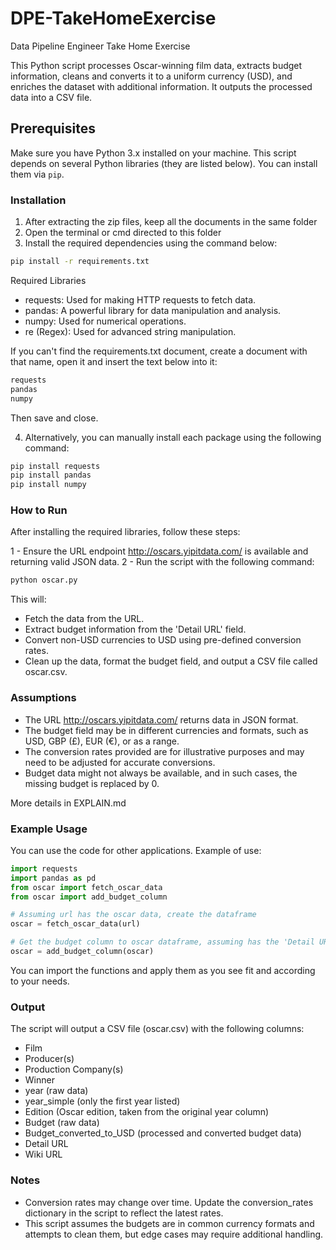# DPE-TakeHomeExercise
Data Pipeline Engineer Take Home Exercise

This Python script processes Oscar-winning film data, extracts budget information, cleans and converts it to a uniform currency (USD), and enriches the dataset with additional information. It outputs the processed data into a CSV file.

## Prerequisites

Make sure you have Python 3.x installed on your machine. This script depends on several Python libraries (they are listed below). You can install them via `pip`.

### Installation

1. After extracting the zip files, keep all the documents in the same folder
2. Open the terminal or cmd directed to this folder
3. Install the required dependencies using the command below:

```bash
pip install -r requirements.txt
```
Required Libraries
- requests: Used for making HTTP requests to fetch data.
- pandas: A powerful library for data manipulation and analysis.
- numpy: Used for numerical operations.
- re (Regex): Used for advanced string manipulation.

If you can't find the requirements.txt document, create a document with that name, open it and insert the text below into it:

```bash
requests
pandas
numpy
```
Then save and close.

4. Alternatively, you can manually install each package using the following command:

```bash
pip install requests
pip install pandas
pip install numpy
```


### How to Run

After installing the required libraries, follow these steps:

1 - Ensure the URL endpoint http://oscars.yipitdata.com/ is available and returning valid JSON data.
2 - Run the script with the following command:

```bash
python oscar.py
```

This will:

- Fetch the data from the URL.
- Extract budget information from the 'Detail URL' field.
- Convert non-USD currencies to USD using pre-defined conversion rates.
- Clean up the data, format the budget field, and output a CSV file called oscar.csv.

### Assumptions

- The URL http://oscars.yipitdata.com/ returns data in JSON format.
- The budget field may be in different currencies and formats, such as USD, GBP (£), EUR (€), or as a range.
- The conversion rates provided are for illustrative purposes and may need to be adjusted for accurate conversions.
- Budget data might not always be available, and in such cases, the missing budget is replaced by 0.

More details in EXPLAIN.md

### Example Usage

You can use the code for other applications. Example of use:

```python
import requests
import pandas as pd
from oscar import fetch_oscar_data
from oscar import add_budget_column

# Assuming url has the oscar data, create the dataframe
oscar = fetch_oscar_data(url)

# Get the budget column to oscar dataframe, assuming has the 'Detail URL' column
oscar = add_budget_column(oscar)


```

You can import the functions and apply them as you see fit and according to your needs.

### Output

The script will output a CSV file (oscar.csv) with the following columns:

- Film
- Producer(s)
- Production Company(s)
- Winner
- year (raw data)
- year_simple (only the first year listed)
- Edition (Oscar edition, taken from the original year column)
- Budget (raw data)
- Budget_converted_to_USD (processed and converted budget data)
- Detail URL
- Wiki URL

### Notes

- Conversion rates may change over time. Update the conversion_rates dictionary in the script to reflect the latest rates.
- This script assumes the budgets are in common currency formats and attempts to clean them, but edge cases may require additional handling.
